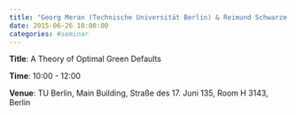 ```yaml
---
title: "Georg Meran (Technische Universität Berlin) & Reimund Schwarze (Helmholtz-Zentrum für Umweltforschung UFZ)"
date: 2015-06-26 10:00:00
categories: #seminar
---
```


**Title**: A Theory of Optimal Green Defaults  

**Time**: 10:00 - 12:00  

**Venue**: TU Berlin, Main Building, Straße des 17. Juni 135, Room H 3143, Berlin
